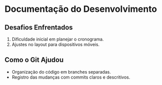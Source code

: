  # Documentação do Desenvolvimento

## Desafios Enfrentados
1. Dificuldade inicial em planejar o cronograma.
2. Ajustes no layout para dispositivos móveis.

## Como o Git Ajudou
- Organização do código em branches separadas.
- Registro das mudanças com commits claros e descritivos.
